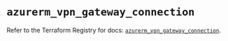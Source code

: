 # `azurerm_vpn_gateway_connection`

Refer to the Terraform Registry for docs: [`azurerm_vpn_gateway_connection`](https://registry.terraform.io/providers/hashicorp/azurerm/4.45.0/docs/resources/vpn_gateway_connection).
